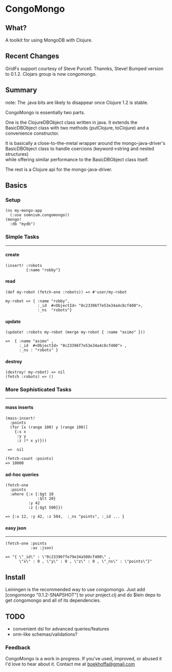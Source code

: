 CongoMongo
===========

What?
------
A toolkit for using MongoDB with Clojure.

Recent Changes
--------------

GridFs support courtesy of Steve Purcell. Thannks, Steve!
Bumped version to 0.1.2.
Clojars group is now congomongo.           

Summary
---------
note: The .java bits are likely to disappear once Clojure 1.2 is stable.

CongoMongo is essentially two parts.

One is the ClojureDBObject class written in java.
It extends the BasicDBObject class with two methods (putClojure,
toClojure) and a convenience constructor.

It is basically a close-to-the-metal wrapper around the mongo-java-driver's
BasicDBObject class to handle coercions (keyword->string and nested structures)        
while offering similar performance to the BasicDBObject class itself.

The rest is a Clojure api for the mongo-java-driver.

Basics
--------

### Setup

    (ns my-mongo-app  
      (:use somnium.congomongo))  
    (mongo!  
      :db "mydb") 

### Simple Tasks
------------------

#### create

    (insert! :robots    
             {:name "robby"}

#### read

    (def my-robot (fetch-one :robots)) => #'user/my-robot

    my-robot => { :name "robby", 
                  :_id  #<ObjectId> "0c23396f7e53e34a4c8cf400">, 
                  :_ns  "robots"}

#### update

    (update! :robots my-robot (merge my-robot { :name "asimo" }))

    =>  { :name "asimo" , 
          :_id  #<ObjectId> "0c23396f7e53e34a4c8cf400"> , 
          :_ns : "robots" }

#### destroy

    (destroy! my-robot) => nil
    (fetch :robots) => ()

### More Sophisticated Tasks
----------------------------

#### mass inserts

    (mass-insert!  
      :points
      (for [x (range 100) y (range 100)] 
        {:x x 
         :y y 
         :z (* x y)})) 

     =>  nil

    (fetch-count :points)
    => 10000

#### ad-hoc queries

    (fetch-one
      :points
      :where {:x {:$gt 10  
                  :$lt 20}
              :y 42
              :z {:$gt 500}})

    => {:x 12, :y 42, :z 504,  :_ns "points", :_id ... }

#### easy json
------------------------------------------------------------------------

    (fetch-one :points 
               :as :json)

    => "{ \"_id\" : \"0c23396ffe79e34a508cf400\" , 
          \"x\" : 0 , \"y\" : 0 , \"z\" : 0 , \"_ns\" : \"points\"}"

   
Install
-------

Leiningen is the recommended way to use congomongo.
Just add 
    [congomongo "0.1.2-SNAPSHOT"]
to your project.clj and do
    $lein deps
to get congomongo and all of its dependencies.    

TODO
----

* convenient dsl for advanced queries/features 
* orm-like schemas/validations?

### Feedback

CongoMongo is a work in progress. If you've used, improved, 
or abused it I'd love to hear about it. Contact me at boekhoffa@gmail.com
